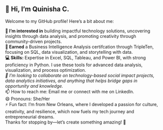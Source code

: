## 👋 Hi, I’m Quinisha C.  
Welcome to my GitHub profile! Here’s a bit about me:  
  
**👀 I’m interested in** building impactful technology solutions, uncovering insights through data analysis, and promoting creativity through community-driven projects.  
**🌱 Earned** a Business Intelligence Analysis certifcation through TripleTen, focusing on SQL, data visualization, and storytelling with data.  
**💻 Skills:** Expertise in Excel, SQL, Tableau, and Power BI, with strong proficiency in Python. I use these tools for advanced data analysis, visualization, and process optimization.  
*💞️ I’m looking to collaborate on technology-based social impact projects, data analytics initiatives, and anything that helps bridge gaps in opportunity and knowledge.*  
📫 How to reach me: Email me or connect with me on LinkedIn.  
😄 Pronouns: She/Her  
⚡ Fun fact: I’m from New Orleans, where I developed a passion for culture, creativity, and resilience, which now fuels my tech journey and entrepreneurial dreams.  
Thanks for stopping by—let’s create something amazing! 🚀  

<!---
quinishacockheran/quinishacockheran is a ✨ special ✨ repository because its `README.md` (this file) appears on your GitHub profile.
You can click the Preview link to take a look at your changes.
--->
